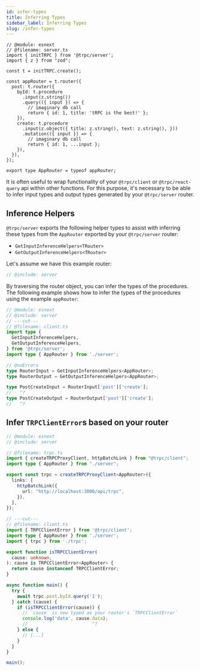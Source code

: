 ```yaml
---
id: infer-types
title: Inferring Types
sidebar_label: Inferring Types
slug: /infer-types
---
```


<!-- Reusable snippet -->

```twoslash include server
// @module: esnext
// @filename: server.ts
import { initTRPC } from '@trpc/server';
import { z } from "zod";

const t = initTRPC.create();

const appRouter = t.router({
  post: t.router({
    byId: t.procedure
      .input(z.string())
      .query(({ input }) => {
        // imaginary db call
        return { id: 1, title: 'tRPC is the best!' };
    }),
    create: t.procedure
      .input(z.object({ title: z.string(), text: z.string(), }))
      .mutation(({ input }) => {
        // imaginary db call
        return { id: 1, ...input };
    }),
  }),
});

export type AppRouter = typeof appRouter;
```

It is often useful to wrap functionality of your `@trpc/client` or `@trpc/react-query` api within other functions. For this purpose, it's necessary to be able to infer input types and output types generated by your `@trpc/server` router.

## Inference Helpers

`@trpc/server` exports the following helper types to assist with inferring these types from the `AppRouter` exported by your `@trpc/server` router:

- `GetInputInferenceHelpers<TRouter>`
- `GetOutputInferenceHelpers<TRouter>`

Let's assume we have this example router:

```ts twoslash title='server.ts'
// @include: server
```

By traversing the router object, you can infer the types of the procedures. The following example shows how to infer the types of the procedures using the example `appRouter`:

```ts twoslash title="client.ts"
// @module: esnext
// @include: server
// ---cut---
// @filename: client.ts
import type {
  GetInputInferenceHelpers,
  GetOutputInferenceHelpers,
} from '@trpc/server';
import type { AppRouter } from './server';

// @noErrors
type RouterInput = GetInputInferenceHelpers<AppRouter>;
type RouterOutput = GetOutputInferenceHelpers<AppRouter>;

type PostCreateInput = RouterInput['post']['create'];
//   ^?
type PostCreateOutput = RouterOutput['post']['create'];
//   ^?
```

## Infer `TRPClientError`s based on your router

```ts twoslash title='client.ts'
// @module: esnext
// @include: server

// @filename: trpc.ts
import { createTRPCProxyClient, httpBatchLink } from "@trpc/client";
import type { AppRouter } from "./server";

export const trpc = createTRPCProxyClient<AppRouter>({
  links: [
    httpBatchLink({
      url: "http://localhost:3000/api/trpc",
    }),
  ],
});

// ---cut---
// @filename: client.ts
import { TRPCClientError } from '@trpc/client';
import type { AppRouter } from './server';
import { trpc } from './trpc';

export function isTRPCClientError(
  cause: unknown,
): cause is TRPCClientError<AppRouter> {
  return cause instanceof TRPCClientError;
}

async function main() {
  try {
    await trpc.post.byId.query('1');
  } catch (cause) {
    if (isTRPCClientError(cause)) {
      // `cause` is now typed as your router's `TRPCClientError`
      console.log('data', cause.data);
      //                        ^?
    } else {
      // [...]
    }
  }
}

main();
```
